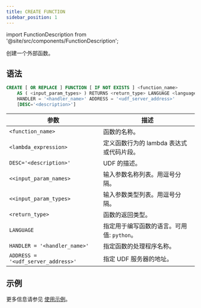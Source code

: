 ```yaml
---
title: CREATE FUNCTION
sidebar_position: 1
---
```

import FunctionDescription from '@site/src/components/FunctionDescription';

<FunctionDescription description="引入或更新: v1.2.339"/>

创建一个外部函数。

## 语法

```sql
CREATE [ OR REPLACE ] FUNCTION [ IF NOT EXISTS ] <function_name> 
    AS ( <input_param_types> ) RETURNS <return_type> LANGUAGE <language_name> 
    HANDLER = '<handler_name>' ADDRESS = '<udf_server_address>' 
    [DESC='<description>']
```

| 参数                  | 描述                                                                                              |
|-----------------------|---------------------------------------------------------------------------------------------------|
| `<function_name>`     | 函数的名称。                                                                                      |
| `<lambda_expression>` | 定义函数行为的 lambda 表达式或代码片段。                                                          |
| `DESC='<description>'`  | UDF 的描述。                                                                                      |
| `<<input_param_names>`| 输入参数名称列表。用逗号分隔。                                                                      |
| `<<input_param_types>`| 输入参数类型列表。用逗号分隔。                                                                      |
| `<return_type>`       | 函数的返回类型。                                                                                  |
| `LANGUAGE`            | 指定用于编写函数的语言。可用值: `python`。                                                        |
| `HANDLER = '<handler_name>'` | 指定函数的处理程序名称。                                                                          |
| `ADDRESS = '<udf_server_address>'` | 指定 UDF 服务器的地址。                                                                          |

## 示例

更多信息请参见 [使用示例](/guides/query/external-function#usage-examples)。